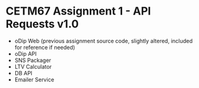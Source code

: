 # CETM67 Assignment 1 - API Requests v1.0

- oDip Web (previous assignment source code, slightly altered, included for reference if needed)
- oDip API
- SNS Packager
- LTV Calculator
- DB API
- Emailer Service


